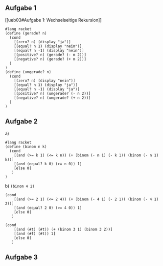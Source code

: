 ## Aufgabe 1
[[ueb03#Aufgabe 1: Wechselseitige Rekursion]]
```racket
#lang racket
(define (gerade? n)
  (cond
    [(zero? n) (display "ja")]
    [(equal? n 1) (display "nein")]
    [(equal? n -1) (display "nein")]
    [(positive? n) (gerade? (- n 2))]
    [(negative? n) (gerade? (+ n 2))]
  )
)
(define (ungerade? n)
  (cond
    [(zero? n) (display "nein")]
    [(equal? n 1) (display "ja")]
    [(equal? n -1) (display "ja")]
    [(positive? n) (ungerade? (- n 2))]
    [(negative? n) (ungerade? (+ n 2))]
  )
)
```
## Aufgabe 2
a)
```racket
#lang racket
(define (binom n k)
  (cond
    [(and (>= k 1) (<= k n)) (+ (binom (- n 1) (- k 1)) (binom (- n 1) k))]
    [(and (equal? k 0) (>= n 0)) 1]
    [else 0]
   )
)
```
b)
`(binom 4 2)`
```racket
(cond
    [(and (>= 2 1) (<= 2 4)) (+ (binom (- 4 1) (- 2 1)) (binom (- 4 1) 2))]
    [(and (equal? 2 0) (>= 4 0)) 1]
    [else 0]
   )
```

```racket
(cond
    [(and (#t) (#t)) (+ (binom 3 1) (binom 3 2))]
    [(and (#f) (#t)) 1]
    [else 0]
   )
```

## Aufgabe 3
